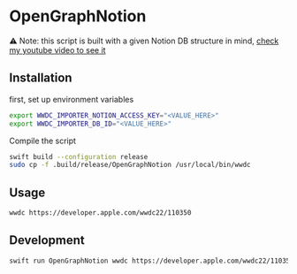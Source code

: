 # OpenGraphNotion

⚠️ Note: this script is built with a given Notion DB structure in mind, [check my youtube video to see it](https://youtu.be/tEAS5rUfMLE?si=h1mgTaUweizTpUr4)

## Installation

first, set up environment variables
```bash
export WWDC_IMPORTER_NOTION_ACCESS_KEY="<VALUE_HERE>"
export WWDC_IMPORTER_DB_ID="<VALUE_HERE>"
```

Compile the script
```bash
swift build --configuration release
sudo cp -f .build/release/OpenGraphNotion /usr/local/bin/wwdc
```

## Usage

```bash
wwdc https://developer.apple.com/wwdc22/110350
```

## Development

```bash
swift run OpenGraphNotion wwdc https://developer.apple.com/wwdc22/110350
```
